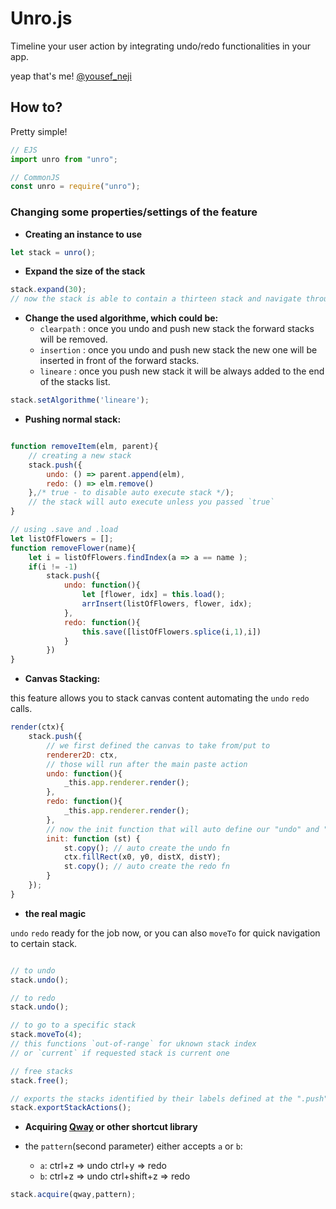 # Unro.js

Timeline your user action by integrating undo/redo functionalities in your app.

yeap that's me! [@yousef_neji](https://github.com/yousef312)

## How to?

Pretty simple!

```javascript
// EJS
import unro from "unro";

// CommonJS
const unro = require("unro");
```
### Changing some properties/settings of the feature

- **Creating an instance to use**

```javascript
let stack = unro();

```

- **Expand the size of the stack**

```JavaScript
stack.expand(30);
// now the stack is able to contain a thirteen stack and navigate through them
```

 - **Change the used algorithme, which could be:**
   - `clearpath` : once you undo and push new stack the forward stacks will be removed.
   - `insertion` : once you undo and push new stack the new one will be inserted in front of the forward stacks.
   - `lineare` : once you push new stack it will be always added to the end of the stacks list.

```JavaScript
stack.setAlgorithme('lineare');
```

 - **Pushing normal stack:**

```JavaScript

function removeItem(elm, parent){
    // creating a new stack
    stack.push({
        undo: () => parent.append(elm),
        redo: () => elm.remove()
    },/* true - to disable auto execute stack */);
    // the stack will auto execute unless you passed `true`
}

// using .save and .load 
let listOfFlowers = [];
function removeFlower(name){
    let i = listOfFlowers.findIndex(a => a == name );
    if(i != -1)
        stack.push({
            undo: function(){
                let [flower, idx] = this.load();
                arrInsert(listOfFlowers, flower, idx);
            },
            redo: function(){
                this.save([listOfFlowers.splice(i,1),i])
            }
        })
}
```
 - **Canvas Stacking:**

 this feature allows you to stack canvas content automating the `undo` `redo` calls.


```javascript
render(ctx){
    stack.push({
        // we first defined the canvas to take from/put to
        renderer2D: ctx,
        // those will run after the main paste action
        undo: function(){
            _this.app.renderer.render();
        },
        redo: function(){
            _this.app.renderer.render();
        },
        // now the init function that will auto define our "undo" and "redo" function at the background
        init: function (st) {
            st.copy(); // auto create the undo fn 
            ctx.fillRect(x0, y0, distX, distY);
            st.copy(); // auto create the redo fn 
        }
    });
}
```
- **the real magic**

`undo` `redo` ready for the job now, or you can also `moveTo` for quick navigation to certain stack.

```JavaScript

// to undo
stack.undo();

// to redo
stack.undo();

// to go to a specific stack
stack.moveTo(4);
// this functions `out-of-range` for uknown stack index
// or `current` if requested stack is current one 

// free stacks
stack.free();

// exports the stacks identified by their labels defined at the ".push" call!
stack.exportStackActions();
```

- **Acquiring [Qway](https://www.npmjs.com/package/qway) or other shortcut library**

- the `pattern`(second parameter) either accepts `a` or `b`:
   - `a`: ctrl+z => undo ctrl+y => redo
   - `b`: ctrl+z => undo ctrl+shift+z => redo

```javascript
stack.acquire(qway,pattern);
```